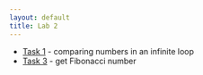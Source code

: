```yaml
---
layout: default
title: Lab 2
---
```


- [Task 1](task-1) - comparing numbers in an infinite loop
- [Task 3](task-3) - get Fibonacci number
